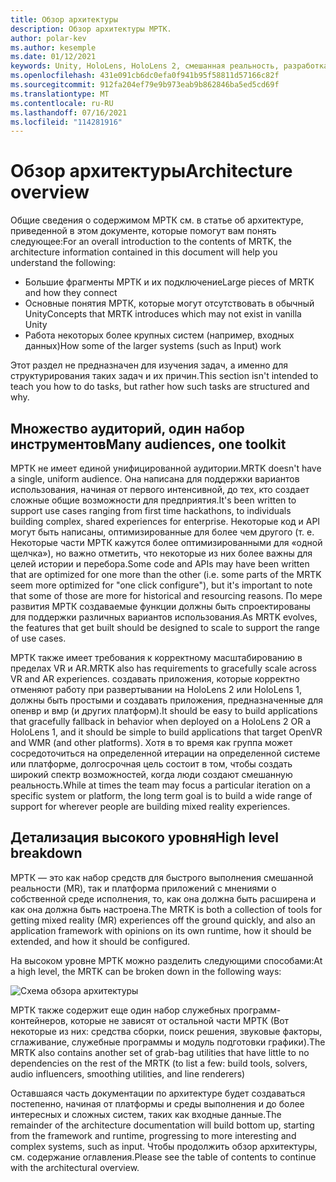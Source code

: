 ```yaml
---
title: Обзор архитектуры
description: Обзор архитектуры МРТК.
author: polar-kev
ms.author: kesemple
ms.date: 01/12/2021
keywords: Unity, HoloLens, HoloLens 2, смешанная реальность, разработка, архитектура мртк,
ms.openlocfilehash: 431e091cb6dc0efa0f941b95f58811d57166c82f
ms.sourcegitcommit: 912fa204ef79e9b973eab9b862846ba5ed5cd69f
ms.translationtype: MT
ms.contentlocale: ru-RU
ms.lasthandoff: 07/16/2021
ms.locfileid: "114281916"
---
```

# <a name="architecture-overview"></a><span data-ttu-id="006b0-104">Обзор архитектуры</span><span class="sxs-lookup"><span data-stu-id="006b0-104">Architecture overview</span></span>

<span data-ttu-id="006b0-105">Общие сведения о содержимом МРТК см. в статье об архитектуре, приведенной в этом документе, которые помогут вам понять следующее:</span><span class="sxs-lookup"><span data-stu-id="006b0-105">For an overall introduction to the contents of MRTK, the architecture information contained in this document will help you understand the following:</span></span>

- <span data-ttu-id="006b0-106">Большие фрагменты МРТК и их подключение</span><span class="sxs-lookup"><span data-stu-id="006b0-106">Large pieces of MRTK and how they connect</span></span>
- <span data-ttu-id="006b0-107">Основные понятия МРТК, которые могут отсутствовать в обычный Unity</span><span class="sxs-lookup"><span data-stu-id="006b0-107">Concepts that MRTK introduces which may not exist in vanilla Unity</span></span>
- <span data-ttu-id="006b0-108">Работа некоторых более крупных систем (например, входных данных)</span><span class="sxs-lookup"><span data-stu-id="006b0-108">How some of the larger systems (such as Input) work</span></span>

<span data-ttu-id="006b0-109">Этот раздел не предназначен для изучения задач, а именно для структурирования таких задач и их причин.</span><span class="sxs-lookup"><span data-stu-id="006b0-109">This section isn't intended to teach you how to do tasks, but rather how such tasks are structured and why.</span></span>

## <a name="many-audiences-one-toolkit"></a><span data-ttu-id="006b0-110">Множество аудиторий, один набор инструментов</span><span class="sxs-lookup"><span data-stu-id="006b0-110">Many audiences, one toolkit</span></span>

<span data-ttu-id="006b0-111">МРТК не имеет единой унифицированной аудитории.</span><span class="sxs-lookup"><span data-stu-id="006b0-111">MRTK doesn't have a single, uniform audience.</span></span> <span data-ttu-id="006b0-112">Она написана для поддержки вариантов использования, начиная от первого интенсивной, до тех, кто создает сложные общие возможности для предприятия.</span><span class="sxs-lookup"><span data-stu-id="006b0-112">It's been written to support use cases ranging from first time hackathons, to individuals building complex, shared experiences for enterprise.</span></span> <span data-ttu-id="006b0-113">Некоторые код и API могут быть написаны, оптимизированные для более чем другого (т. е. Некоторые части МРТК кажутся более оптимизированными для «одной щелчка»), но важно отметить, что некоторые из них более важны для целей истории и перебора.</span><span class="sxs-lookup"><span data-stu-id="006b0-113">Some code and APIs may have been written that are optimized for one more than the other (i.e. some parts of the MRTK seem more optimized for "one click configure"), but it's important to note that some of those are more for historical and resourcing reasons.</span></span> <span data-ttu-id="006b0-114">По мере развития МРТК создаваемые функции должны быть спроектированы для поддержки различных вариантов использования.</span><span class="sxs-lookup"><span data-stu-id="006b0-114">As MRTK evolves, the features that get built should be designed to scale to support the range of use cases.</span></span>

<span data-ttu-id="006b0-115">МРТК также имеет требования к корректному масштабированию в пределах VR и AR.</span><span class="sxs-lookup"><span data-stu-id="006b0-115">MRTK also has requirements to gracefully scale across VR and AR experiences.</span></span> <span data-ttu-id="006b0-116">создавать приложения, которые корректно отменяют работу при развертывании на HoloLens 2 или HoloLens 1, должны быть простыми и создавать приложения, предназначенные для опенвр и вмр (и других платформ).</span><span class="sxs-lookup"><span data-stu-id="006b0-116">It should be easy to build applications that gracefully fallback in behavior when deployed on a HoloLens 2 OR a HoloLens 1, and it should be simple to build applications that target OpenVR and WMR (and other platforms).</span></span> <span data-ttu-id="006b0-117">Хотя в то время как группа может сосредоточиться на определенной итерации на определенной системе или платформе, долгосрочная цель состоит в том, чтобы создать широкий спектр возможностей, когда люди создают смешанную реальность.</span><span class="sxs-lookup"><span data-stu-id="006b0-117">While at times the team may focus a particular iteration on a specific system or platform, the long term goal is to build a wide range of support for wherever people are building mixed reality experiences.</span></span>

## <a name="high-level-breakdown"></a><span data-ttu-id="006b0-118">Детализация высокого уровня</span><span class="sxs-lookup"><span data-stu-id="006b0-118">High level breakdown</span></span>

<span data-ttu-id="006b0-119">МРТК — это как набор средств для быстрого выполнения смешанной реальности (MR), так и платформа приложений с мнениями о собственной среде исполнения, то, как она должна быть расширена и как она должна быть настроена.</span><span class="sxs-lookup"><span data-stu-id="006b0-119">The MRTK is both a collection of tools for getting mixed reality (MR) experiences off the ground quickly, and also an application framework with opinions on its own runtime, how it should be extended, and how it should be configured.</span></span>

<span data-ttu-id="006b0-120">На высоком уровне МРТК можно разделить следующими способами:</span><span class="sxs-lookup"><span data-stu-id="006b0-120">At a high level, the MRTK can be broken down in the following ways:</span></span>

![Схема обзора архитектуры](../features/images/architecture/MRTK_Architecture.png)

<span data-ttu-id="006b0-122">МРТК также содержит еще один набор служебных программ-контейнеров, которые не зависят от остальной части МРТК (Вот некоторые из них: средства сборки, поиск решения, звуковые факторы, сглаживание, служебные программы и модуль подготовки графики).</span><span class="sxs-lookup"><span data-stu-id="006b0-122">The MRTK also contains another set of grab-bag utilities that have little to no dependencies on the rest of the MRTK (to list a few: build tools, solvers, audio influencers, smoothing utilities, and line renderers)</span></span>

<span data-ttu-id="006b0-123">Оставшаяся часть документации по архитектуре будет создаваться постепенно, начиная от платформы и среды выполнения и до более интересных и сложных систем, таких как входные данные.</span><span class="sxs-lookup"><span data-stu-id="006b0-123">The remainder of the architecture documentation will build bottom up, starting from the framework and runtime, progressing to more interesting and complex systems, such as input.</span></span> <span data-ttu-id="006b0-124">Чтобы продолжить обзор архитектуры, см. содержание оглавления.</span><span class="sxs-lookup"><span data-stu-id="006b0-124">Please see the table of contents to continue with the architectural overview.</span></span>
